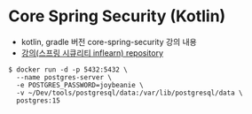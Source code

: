 # Core Spring Security (Kotlin)

- kotlin, gradle 버전 core-spring-security 강의 내용
- [강의(스프링 시큐리티 inflearn) repository](https://github.com/onjsdnjs/corespringsecurity)

```shell
$ docker run -d -p 5432:5432 \
  --name postgres-server \ 
  -e POSTGRES_PASSWORD=joybeanie \
  -v ~/Dev/tools/postgresql/data:/var/lib/postgresql/data \
  postgres:15
```
